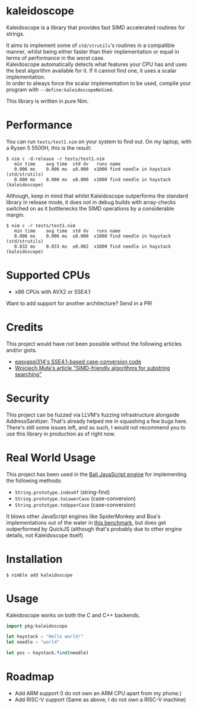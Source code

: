 # kaleidoscope
Kaleidoscope is a library that provides fast SIMD accelerated routines for strings.

It aims to implement some of `std/strutils`'s routines in a compatible manner, whilst being either faster than their implementation or equal in terms of performance in the worst case. \
Kaleidoscope automatically detects what features your CPU has and uses the best algorithm available for it. If it cannot find one, it uses a scalar implementation. \
In order to always force the scalar implementation to be used, compile your program with `--define:kaleidoscopeNoSimd`.

This library is written in pure Nim.

# Performance
You can run `tests/test1.nim` on your system to find out. On my laptop, with a Ryzen 5 5500H, this is the result:
```
$ nim c -d:release -r tests/test1.nim
   min time    avg time  std dv   runs name
   0.006 ms    0.006 ms  ±0.000  x1000 find needle in haystack (std/strutils)
   0.000 ms    0.000 ms  ±0.000  x1000 find needle in haystack (kaleidoscope)
```

Although, keep in mind that whilst Kaleidoscope outperforms the standard library in release mode, it does not in debug builds with array-checks switched on as it bottlenecks the SIMD operations by a considerable margin.
```
$ nim c -r tests/test1.nim
   min time    avg time  std dv   runs name
   0.006 ms    0.006 ms  ±0.000  x1000 find needle in haystack (std/strutils)
   0.032 ms    0.033 ms  ±0.002  x1000 find needle in haystack (kaleidoscope)
```

# Supported CPUs
- x86 CPUs with AVX2 or SSE4.1

Want to add support for another architecture? Send in a PR!

# Credits
This project would have not been possible without the following articles and/or gists.
- [easyaspi314's SSE4.1-based case-conversion code](https://gist.github.com/easyaspi314/9d31e5c0f9cead66aba2ede248b74d64)
- [Wojciech Muła's article "SIMD-friendly algorithms for substring searching"](http://0x80.pl/articles/simd-strfind.html)

# Security
This project can be fuzzed via LLVM's fuzzing infrastructure alongside AddressSanitizer. That's already helped me in squashing a few bugs here. \
There's still some issues left, and as such, I would not recommend you to use this library in production as of right now.

# Real World Usage
This project has been used in the [Bali JavaScript engine](https://github.com/ferus-web/bali) for implementing the following methods:
- `String.prototype.indexOf` (string-find)
- `String.prototype.toLowerCase` (case-conversion)
- `String.prototype.toUpperCase` (case-conversion)

It blows other JavaScript engines like SpiderMonkey and Boa's implementations out of the water in [this benchmark](https://github.com/ferus-web/bali/blob/master/benchmarks/string-find.sh), but does get outperformed by QuickJS (although that's probably due to other engine details, not Kaleidoscope itself)

# Installation
```command
$ nimble add kaleidoscope
```

# Usage
Kaleidoscope works on both the C and C++ backends.

```nim
import pkg/kaleidoscope

let haystack = "Hello world!"
let needle = "world"

let pos = haystack.find(needle)
```

# Roadmap
- Add ARM support (I do not own an ARM CPU apart from my phone.)
- Add RISC-V support (Same as above, I do not own a RISC-V machine)
